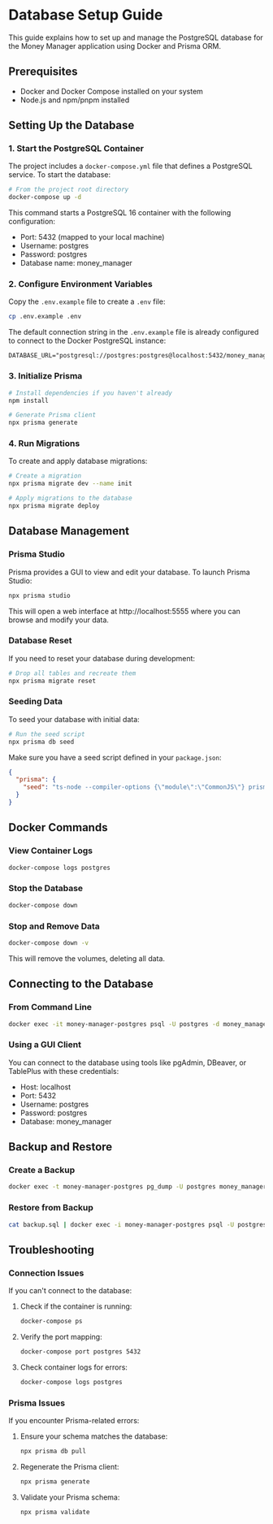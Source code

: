 # Database Setup Guide

This guide explains how to set up and manage the PostgreSQL database for the Money Manager application using Docker and Prisma ORM.

## Prerequisites

- Docker and Docker Compose installed on your system
- Node.js and npm/pnpm installed

## Setting Up the Database

### 1. Start the PostgreSQL Container

The project includes a `docker-compose.yml` file that defines a PostgreSQL service. To start the database:

```bash
# From the project root directory
docker-compose up -d
```

This command starts a PostgreSQL 16 container with the following configuration:
- Port: 5432 (mapped to your local machine)
- Username: postgres
- Password: postgres
- Database name: money_manager

### 2. Configure Environment Variables

Copy the `.env.example` file to create a `.env` file:

```bash
cp .env.example .env
```

The default connection string in the `.env.example` file is already configured to connect to the Docker PostgreSQL instance:

```
DATABASE_URL="postgresql://postgres:postgres@localhost:5432/money_manager"
```

### 3. Initialize Prisma

```bash
# Install dependencies if you haven't already
npm install

# Generate Prisma client
npx prisma generate
```

### 4. Run Migrations

To create and apply database migrations:

```bash
# Create a migration
npx prisma migrate dev --name init

# Apply migrations to the database
npx prisma migrate deploy
```

## Database Management

### Prisma Studio

Prisma provides a GUI to view and edit your database. To launch Prisma Studio:

```bash
npx prisma studio
```

This will open a web interface at http://localhost:5555 where you can browse and modify your data.

### Database Reset

If you need to reset your database during development:

```bash
# Drop all tables and recreate them
npx prisma migrate reset
```

### Seeding Data

To seed your database with initial data:

```bash
# Run the seed script
npx prisma db seed
```

Make sure you have a seed script defined in your `package.json`:

```json
{
  "prisma": {
    "seed": "ts-node --compiler-options {\"module\":\"CommonJS\"} prisma/seed.ts"
  }
}
```

## Docker Commands

### View Container Logs

```bash
docker-compose logs postgres
```

### Stop the Database

```bash
docker-compose down
```

### Stop and Remove Data

```bash
docker-compose down -v
```

This will remove the volumes, deleting all data.

## Connecting to the Database

### From Command Line

```bash
docker exec -it money-manager-postgres psql -U postgres -d money_manager
```

### Using a GUI Client

You can connect to the database using tools like pgAdmin, DBeaver, or TablePlus with these credentials:
- Host: localhost
- Port: 5432
- Username: postgres
- Password: postgres
- Database: money_manager

## Backup and Restore

### Create a Backup

```bash
docker exec -t money-manager-postgres pg_dump -U postgres money_manager > backup.sql
```

### Restore from Backup

```bash
cat backup.sql | docker exec -i money-manager-postgres psql -U postgres -d money_manager
```

## Troubleshooting

### Connection Issues

If you can't connect to the database:

1. Check if the container is running:
   ```bash
   docker-compose ps
   ```

2. Verify the port mapping:
   ```bash
   docker-compose port postgres 5432
   ```

3. Check container logs for errors:
   ```bash
   docker-compose logs postgres
   ```

### Prisma Issues

If you encounter Prisma-related errors:

1. Ensure your schema matches the database:
   ```bash
   npx prisma db pull
   ```

2. Regenerate the Prisma client:
   ```bash
   npx prisma generate
   ```

3. Validate your Prisma schema:
   ```bash
   npx prisma validate
   ```
